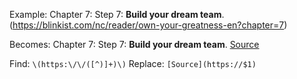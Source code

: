 Example: Chapter 7: Step 7: **Build your dream team**. (https://blinkist.com/nc/reader/own-your-greatness-en?chapter=7)

Becomes:
Chapter 7: Step 7: **Build your dream team**. [Source](https://blinkist.com/nc/reader/own-your-greatness-en?chapter=7)

Find: `\(https:\/\/([^)]+)\)`
Replace: `[Source](https://$1)`


